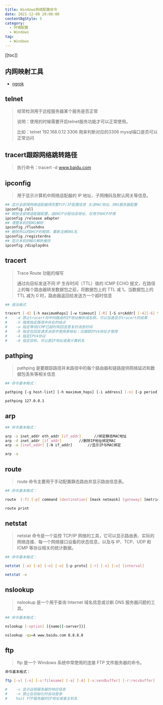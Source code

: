 ```yaml
---
title: Windows网络配置命令
date: 2021-12-08 20:08:00
contentBgStyle: 5
category: 
  - 环境配置
  - Windows
tag: 
  - Windows
---
```


<!-- more -->

[[toc]]

## 内网映射工具

- [ngrok](https://ngrok.com/download)

## telnet

> 经常检测用于远程服务器某个服务是否正常
>
> 说明：使用的时候需要开启telnet服务功能才可以正常使用。
>
> 比如：telnet 192.168.0.12 3306  用来判断对应的3306 mysql端口是否可以正常访问

## tracert跟踪网络跳转路径

> 执行命令：tracert -d www.baidu.com

## ipconfig

> 用于显示计算机中网络适配器的 IP 地址、子网掩码及默认网关等信息。

```bash
## 显示全部得网络适配器得完整TCP/IP配置信息 关注MAC地址、DNS服务器配置
ipconfig /all
## 释放全部得适配器配置，由DHCP分配动态地址，仅用于DHCP环境
ipconfig /release adapter
## 清楚本机的DNS解析
ipconfig /flushdns
## 删除所以的DHCP的租钥、重新注册DNS名
ipconfig /registerdns
## 显示本机的NDS解析缓存
ipconfig /displaydns
```

## tracert

> Trace Route 功能的缩写
>
> 通过向目标发送不同 IP 生存时间（TTL）值的 ICMP ECHO 报文，在路径上的每个路由器转发数据包之前，将数据包上的 TTL 减 1。当数据包上的 TTL 减为 0 时，路由器返回给发送方一个超时信息

```bash
## 语法格式

tracert [-d] [-h maximumhops] [-w timeout] [-R] [-S srcAddr] [-4][-6] targetname
#    -d 禁止tracert将中间路由的IP地址解析成名称，可以加速显示tracert的结果
#    -h 搜索指定路径中存在的结点
#    -w 指定等待ICMP已超时和回显答复的消息时间
#    -R 指定在回显请求消息中使用原地址；仅跟踪IPV4地址才使用
#    -4 指定IPV4协议
#    -6 指定目标，可以是IP地址或者计算机名
```

## pathping

> pathping 是要跟踪路径并未路径中的每个路由器和链路提供网络延迟和数据包丢失等相关信息

```bash
## 命令基本格式：

pathping [-g host-list] [-h maximum_hops] [-i address] [-n] [-p period] [-q num_queries][-w timeout] [-4] [-6] targetname

pathping 127.0.0.1
```

## arp

```bash
## 命令基本格式：

arp -s inet_addr eth_addr [if_addr]      //绑定静态MAC地址
arp -d inet_addr [if_addr]        //删除IP地址绑定MAC
arp -a [inet_addr] [-N if_addr]       //显示IP与MAC绑定

arp -a
```

## route

> route 命令主要用于手动配置静态路由并显示路由信息表。

```bash
## 命令基本格式：

route  [-f] [-p] command [destination] [mask netmask] [gateway] [metric metric] [if interface]

route print
```

## netstat

> netstat 命令是一个监控 TCP/IP 网络的工具，它可以显示路由表、实际的网络连接、每一个网络接口设备的状态信息，以及与 IP、TCP、UDP 和 ICMP 等协议相关的统计数据。

```bash
## 命令基本格式：

netstat [-a] [-e] [-n] [-o] [-p proto] [-r] [-s] [-v] [interval]

netstat -e
```

## nslookup

> nslookup 是一个用于查询 Internet 域名信息或诊断 DNS 服务器问题的工具。

```bash
## 命令基本格式：

nslookup [-option] [{name|[-server]}]

nslookup -qa=A www.baidu.com 8.8.8.8
```

## ftp

> ftp 是一个 Windows 系统中常使用的连接 FTP 文件服务器的命令。

```bash
命令基本格式：

ftp [-v] [-n] [-s:filename] [-a] [-A] [-x:sendbuffer] [-r:recvbuffer] [-b:asyncbuffers] [-w:windowsize] [host]

#    -v 显示远程服务器的响应信息
#    -n 禁止在初始化时自动登录
#    host FTP服务器的IP地址或者主机名
```
